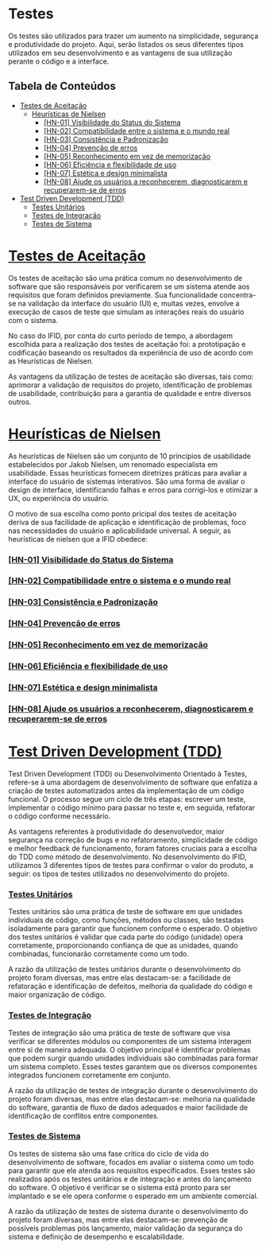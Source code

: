 # Testes

Os testes são utilizados para trazer um aumento na simplicidade, segurança e produtividade do projeto. Aqui, serão listados os seus diferentes tipos utilizados em seu desenvolvimento e as vantagens de sua utilização perante o código e a interface.

## Tabela de Conteúdos

- [Testes de Aceitação](#testes-de-aceitação)
  - [Heurísticas de Nielsen](#heurísticas-de-nielsen)
    - [[HN-01] Visibilidade do Status do Sistema](#hn-01-visibilidade-do-status-do-sistema)
    - [[HN-02] Compatibilidade entre o sistema e o mundo real](#hn-02-compatibilidade-entre-o-sistema-e-o-mundo-real)
    - [[HN-03] Consistência e Padronização](#hn-03-consistência-e-padronização)
    - [[HN-04] Prevenção de erros](#hn-04-prevenção-de-erros)
    - [[HN-05] Reconhecimento em vez de memorização](#hn-05-reconhecimento-em-vez-de-memorização)
    - [[HN-06] Eficiência e flexibilidade de uso](#hn-06-eficiência-e-flexibilidade-de-uso)
    - [[HN-07] Estética e design minimalista](#hn-07-estética-e-design-minimalista)
    - [[HN-08] Ajude os usuários a reconhecerem, diagnosticarem e recuperarem-se de erros](#hn-08-ajude-os-usuários-a-reconhecerem-diagnosticarem-e-recuperarem-se-de-erros)
- [Test Driven Development (TDD)](#test-driven-development-tdd)
  - [Testes Unitários](#testes-unitários)
  - [Testes de Integração](#testes-de-integração)
  - [Testes de Sistema](#testes-de-sistema)

# [Testes de Aceitação](#tabela-de-conteúdos)

Os testes de aceitação são uma prática comum no desenvolvimento de software que são responsáveis por verificarem se um sistema atende aos requisitos que foram definidos previamente. Sua funcionalidade concentra-se na validação da interface do usuário (UI) e, muitas vezes, envolve a execução de casos de teste que simulam as interações reais do usuário com o sistema.

No caso do IFID, por conta do curto período de tempo, a abordagem escolhida para a realização dos testes de aceitação foi: a prototipação e codificação baseando os resultados da experiência de uso de acordo com as Heurísticas de Nielsen.

As vantagens da utilização de testes de aceitação são diversas, tais como: aprimorar a validação de requisitos do projeto, identificação de problemas de usabilidade, contribuição para a garantia de qualidade e entre diversos outros.


# [Heurísticas de Nielsen](#tabela-de-conteúdos)

As heurísticas de Nielsen são um conjunto de 10 princípios de usabilidade estabelecidos por Jakob Nielsen, um renomado especialista em usabilidade. Essas heurísticas fornecem diretrizes práticas para avaliar a interface do usuário de sistemas interativos. São uma forma de avaliar o design de interface, identificando falhas e erros para corrigi-los e otimizar a UX, ou experiência do usuário.

O motivo de sua escolha como ponto pricipal dos testes de aceitação deriva de sua facilidade de aplicação e identificação de problemas, foco nas necessidades do usuário e aplicabilidade universal. A seguir, as heurísticas de nielsen que a IFID obedece:

### [[HN-01] Visibilidade do Status do Sistema](#tabela-de-conteúdos)

### [[HN-02] Compatibilidade entre o sistema e o mundo real](#tabela-de-conteúdos)

### [[HN-03] Consistência e Padronização](#tabela-de-conteúdos)

### [[HN-04] Prevenção de erros](#tabela-de-conteúdos)

### [[HN-05] Reconhecimento em vez de memorização](#tabela-de-conteúdos)

### [[HN-06] Eficiência e flexibilidade de uso](#tabela-de-conteúdos)

### [[HN-07] Estética e design minimalista](#tabela-de-conteúdos)

### [[HN-08] Ajude os usuários a reconhecerem, diagnosticarem e recuperarem-se de erros](#tabela-de-conteúdos)

# [Test Driven Development (TDD)](#tabela-de-conteúdos)

Test Driven Development (TDD) ou Desenvolvimento Orientado à Testes, refere-se à uma abordagem de desenvolvimento de software que enfatiza a criação de testes automatizados antes da implementação de um código funcional. O processo segue um ciclo de três etapas: escrever um teste, implementar o código mínimo para passar no teste e, em seguida, refatorar o código conforme necessário.

As vantagens referentes à produtividade do desenvolvedor, maior segurança na correção de bugs e no refatoramento, simplicidade de código e melhor feedback de funcionamento, foram fatores cruciais para a escolha do TDD como método de desenvolvimento. No desenvolvimento do IFID, utilizamos 3 diferentes tipos de testes para confirmar o valor do produto, a seguir: os tipos de testes utilizados no desenvolvimento do projeto.

### [Testes Unitários](#tabela-de-conteúdos)

Testes unitários são uma prática de teste de software em que unidades individuais de código, como funções, métodos ou classes, são testadas isoladamente para garantir que funcionem conforme o esperado. O objetivo dos testes unitários é validar que cada parte do código (unidade) opera corretamente, proporcionando confiança de que as unidades, quando combinadas, funcionarão corretamente como um todo.

A razão da utilização de testes unitários durante o desenvolvimento do projeto foram diversas, mas entre elas destacam-se: a facilidade de refatoração e identificação de defeitos, melhoria da qualidade do código e maior organização de código.

### [Testes de Integração](#tabela-de-conteúdos)

Testes de integração são uma prática de teste de software que visa verificar se diferentes módulos ou componentes de um sistema interagem entre si de maneira adequada. O objetivo principal é identificar problemas que podem surgir quando unidades individuais são combinadas para formar um sistema completo. Esses testes garantem que os diversos componentes integrados funcionem corretamente em conjunto.

A razão da utilização de testes de integração durante o desenvolvimento do projeto foram diversas, mas entre elas destacam-se: melhoria na qualidade do software, garantia de fluxo de dados adequados e maior facilidade de identificação de conflitos entre componentes.

### [Testes de Sistema](#tabela-de-conteúdos)

Os testes de sistema são uma fase crítica do ciclo de vida do desenvolvimento de software, focados em avaliar o sistema como um todo para garantir que ele atenda aos requisitos especificados. Esses testes são realizados após os testes unitários e de integração e antes do lançamento do software. O objetivo é verificar se o sistema está pronto para ser implantado e se ele opera conforme o esperado em um ambiente comercial.

A razão da utilização de testes de sistema durante o desenvolvimento do projeto foram diversas, mas entre elas destacam-se: prevenção de possíveis problemas pós lançamento, maior validação da segurança do sistema e definição de desempenho e escalabilidade.
